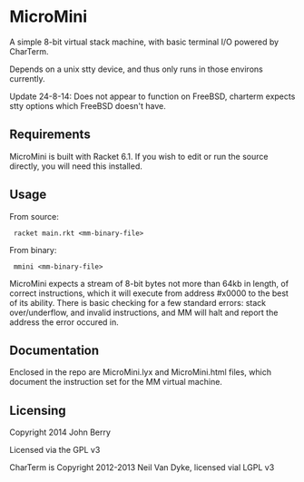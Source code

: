 MicroMini
=========

A simple 8-bit virtual stack machine, with basic terminal I/O powered by CharTerm.

Depends on a unix stty device, and thus only runs in those environs currently.

Update 24-8-14: Does not appear to function on FreeBSD, charterm expects stty options which FreeBSD doesn't have.

Requirements
------------

MicroMini is built with Racket 6.1. If you wish to edit or run the source directly, you will need this installed. 

Usage
-----

From source:

```
 racket main.rkt <mm-binary-file>
```

From binary:

```
 mmini <mm-binary-file>
```
MicroMini expects a stream of 8-bit bytes not more than 64kb in length, of correct instructions, which it will execute from address #x0000 to the best of its ability. There is basic checking for a few standard errors: stack over/underflow, and invalid instructions, and MM will halt and report the address the error occured in.

Documentation
-------------

Enclosed in the repo are MicroMini.lyx and MicroMini.html files, which document the instruction set for the MM virtual machine.

Licensing
---------

Copyright 2014 John Berry

Licensed via the GPL v3

CharTerm is Copyright 2012-2013 Neil Van Dyke, licensed vial LGPL v3
